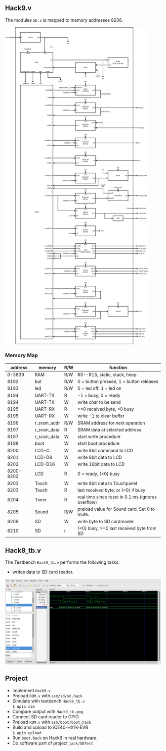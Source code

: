 ## Hack9.v

The modules `SD.v` is mapped to memory addresses 8206.

![](Hack9.png)

### Memory Map

 |address | memory|R/W|function|
 |-|-|-|-|
 |0-3839  | RAM|R/W|R0--R15, static, stack, heap|
 | 8192    | but|R/W|0 = button pressed, 1 = button released|
 | 8193    | led|R/W|0 = led off, 1 = led on|
 | 8194    | UART-TX|R|-1 = busy, 0 = ready|
 | 8194    | UART-TX|W|write char to be send|
 | 8195    | UART-RX|R|>=0 received byte, <0 busy|
 | 8195    | UART-RX|W|write -1 to clear buffer|
 |8196|r_sram_addr|R/W|SRAM address for next operation|
 |8197|r_sram_data|R|SRAM data at selected address|
 |8197|r_sram_data|W|start write procedure|
 |8198|boot|W|start boot procedure|
 |8200|LCD-C|W|write 8bit command to LCD|
 |8201|LCD-D8|W|write 8bit data to LCD|
 |8202|LCD-D16|W|write 16bit data to LCD|
 |8200-8202|LCD|R|0 = ready, (<0) busy|
 |8203|Touch|W|write 8bit data to Touchpanel|
 |8203|Touch|R|last received byte, or (<0) if busy|
 |8204|Timer|R|real time since reset in 0.1 ms (ignores overflow)|
 |8205|Sound|R/W|preload value for Sound card. Set 0 to mute.|
 |8209|SD|W|write byte to SD cardreader|
 |8210|SD|r|(<0) busy, >=0 last received byte from SD|


## Hack9_tb.v
The Testbench `Hack9_tb.v` performs the following tasks:
* writes data to SD card reader.

![](Hack9_tb.png)

## Project

* Implement `Hack9.v`
* Preload `ROM.v` with `asm/sd/sd.hack`
* Simulate with testbench `Hack9_tb.v`  
`$ apio sim`
* Compare output with `Hack9_tb.png`
* Connect SD card reader to GPIO.
* Preload `ROM.v` with `asm/boot/boot.hack`
* Build and upload to iCE40-HX1K-EVB  
 `$ apio upload`
* Run `boot.hack` on Hack9 in real hardware.
* Do software part of project `jack/SDTest`
  